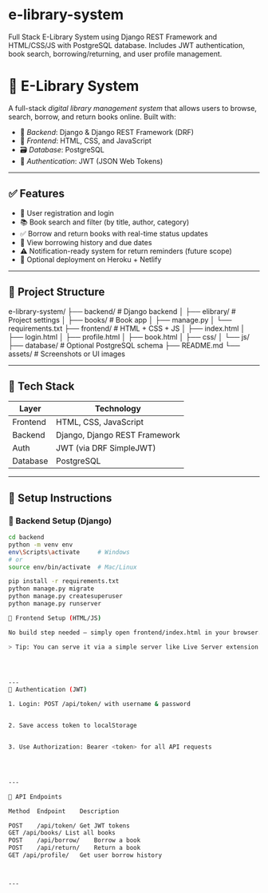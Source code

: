 # e-library-system
Full Stack E-Library System using Django REST Framework and HTML/CSS/JS with PostgreSQL database. Includes JWT authentication, book search, borrowing/returning, and user profile management.
# 📘 E-Library System

A full-stack *digital library management system* that allows users to browse, search, borrow, and return books online. Built with:

- 🔧 *Backend*: Django & Django REST Framework (DRF)
- 🎨 *Frontend*: HTML, CSS, and JavaScript
- 🗃 *Database*: PostgreSQL
- 🔐 *Authentication*: JWT (JSON Web Tokens)

---

## ✅ Features

- 🔐 User registration and login
- 📚 Book search and filter (by title, author, category)
- ✅ Borrow and return books with real-time status updates
- 🧾 View borrowing history and due dates
- ⚠ Notification-ready system for return reminders (future scope)
- 🚀 Optional deployment on Heroku + Netlify

---
## 📂 Project Structure

e-library-system/ ├── backend/              # Django backend │   ├── elibrary/         # Project settings │   ├── books/            # Book app │   ├── manage.py │   └── requirements.txt ├── frontend/             # HTML + CSS + JS │   ├── index.html │   ├── login.html │   ├── profile.html │   ├── book.html │   ├── css/ │   └── js/ ├── database/             # Optional PostgreSQL schema ├── README.md └── assets/               # Screenshots or UI images

---

## 🧰 Tech Stack

| Layer      | Technology                     |
|------------|--------------------------------|
| Frontend   | HTML, CSS, JavaScript          |
| Backend    | Django, Django REST Framework  |
| Auth       | JWT (via DRF SimpleJWT)        |
| Database   | PostgreSQL                     |

---

## 🔧 Setup Instructions

### 🔹 Backend Setup (Django)

```bash
cd backend
python -m venv env
env\Scripts\activate     # Windows
# or
source env/bin/activate  # Mac/Linux

pip install -r requirements.txt
python manage.py migrate
python manage.py createsuperuser
python manage.py runserver

🔹 Frontend Setup (HTML/JS)

No build step needed — simply open frontend/index.html in your browser.

> Tip: You can serve it via a simple server like Live Server extension in VS Code.




---
🔐 Authentication (JWT)

1. Login: POST /api/token/ with username & password


2. Save access token to localStorage


3. Use Authorization: Bearer <token> for all API requests




---

🚀 API Endpoints

Method	Endpoint	Description

POST	/api/token/	Get JWT tokens
GET	/api/books/	List all books
POST	/api/borrow/	Borrow a book
POST	/api/return/	Return a book
GET	/api/profile/	Get user borrow history



---

